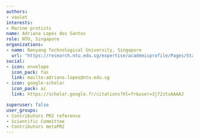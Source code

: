 ```yaml
---
authors:
- vaulot
interests:
- Marine protists
name: Adriana Lopes dos Santos
role: NTU, Singapore
organizations:
- name: Nanyang Technological University, Singapore
  url: "https://research.ntu.edu.sg/expertise/academicprofile/Pages/StaffProfile.aspx?ST_EMAILID=ADRIANA.LOPES&CategoryDescription=EarthSciencesEngineering"
social:
- icon: envelope
  icon_pack: fas
  link: mailto:adriana.lopes@ntu.edu.sg
- icon: google-scholar
  icon_pack: ai
  link: https://scholar.google.fr/citations?hl=fr&user=3j72ztsAAAAJ

superuser: false
user_groups:
- Contributors PR2 reference
- Scientific Committee
- Contributors metaPR2
---
```


